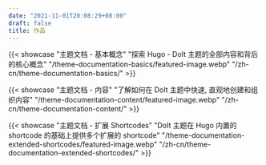 ```yaml
---
date: "2021-11-01T20:08:29+08:00"
draft: false
title: 作品
---
```


{{< showcase "主题文档 - 基本概念" "探索 Hugo - DoIt 主题的全部内容和背后的核心概念" "/theme-documentation-basics/featured-image.webp" "/zh-cn/theme-documentation-basics/" >}}

{{< showcase "主题文档 - 内容" "了解如何在 DoIt 主题中快速, 直观地创建和组织内容" "/theme-documentation-content/featured-image.webp" "/zh-cn/theme-documentation-content/" >}}

{{< showcase "主题文档 - 扩展 Shortcodes" "DoIt 主题在 Hugo 内置的 shortcode 的基础上提供多个扩展的 shortcode" "/theme-documentation-extended-shortcodes/featured-image.webp" "/zh-cn/theme-documentation-extended-shortcodes/" >}}
